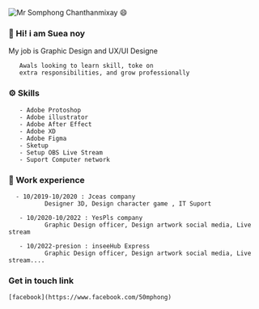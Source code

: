 ![Mr Somphong Chanthanmixay 😄](https://avatars.githubusercontent.com/u/36956612?s=40&v=4)
### 👋 Hi! i am Suea noy 
My job is Graphic Design and UX/UI Designe

       Awals looking to learn skill, toke on
       extra responsibilities, and grow professionally
### ⚙️ Skills
       - Adobe Protoshop              
       - Adobe illustrator              
       - Adobe After Effect            
       - Adobe XD
       - Adobe Figma  
       - Sketup 
       - Setup OBS Live Stream
       - Suport Computer network
### 💼 Work experience
      - 10/2019-10/2020 : Jceas company   
              Designer 3D, Design character game , IT Suport
    
       - 10/2020-10/2022 : YesPls company  
              Graphic Design officer, Design artwork social media, Live stream
              
       - 10/2022-presion : inseeHub Express
              Graphic Design officer, Design artwork social media, Live stream....
       



### Get in touch link

    [facebook](https://www.facebook.com/50mphong)

<!--
**50Mp/50Mp** is a ✨ _special_ ✨ repository because its `README.md` (this file) appears on your GitHub profile.

Here are some ideas to get you started:

- 🔭 I’m currently working on ...
- 🌱 I’m currently learning ...
- 👯 I’m looking to collaborate on ...
- 🤔 I’m looking for help with ...
- 💬 Ask me about ...
- 📫 How to reach me: ...
- 😄 Pronouns: ...
- ⚡ Fun fact: ...
-->
